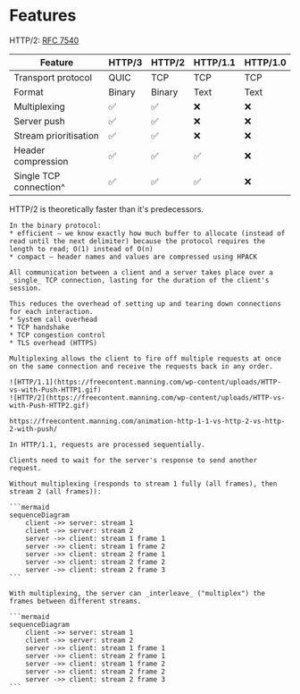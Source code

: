 # Features

HTTP/2: [RFC 7540](https://tools.ietf.org/html/rfc7540)

| Feature                | HTTP/3 | HTTP/2 | HTTP/1.1 | HTTP/1.0 |
| ---------------------- | ------ | ------ | -------- | -------- |
| Transport protocol     | QUIC   | TCP    | TCP      | TCP      |
| Format                 | Binary | Binary | Text     | Text     |
| Multiplexing           | ✅     | ✅     | ❌       | ❌       |
| Server push            | ✅     | ✅     | ❌       | ❌       |
| Stream prioritisation  | ✅     | ✅     | ❌       | ❌       |
| Header compression     | ✅     | ✅     | ✅       | ❌       |
| Single TCP connection^ | ✅     | ✅     | ✅       | ❌       |

HTTP/2 is theoretically faster than it's predecessors.

```admonish faq title="Binary format"
In the binary protocol:
* efficient — we know exactly how much buffer to allocate (instead of read until the next delimiter) because the protocol requires the length to read; O(1) instead of O(n)
* compact — header names and values are compressed using HPACK
```

```admonish faq title="Single TCP connection"
All communication between a client and a server takes place over a _single_ TCP connection, lasting for the duration of the client's session.

This reduces the overhead of setting up and tearing down connections for each interaction.
* System call overhead
* TCP handshake
* TCP congestion control
* TLS overhead (HTTPS)
```

~~~admonish faq title="Multiplexing"
Multiplexing allows the client to fire off multiple requests at once on the same connection and receive the requests back in any order.

![HTTP/1.1](https://freecontent.manning.com/wp-content/uploads/HTTP-vs-with-Push-HTTP1.gif)
![HTTP/2](https://freecontent.manning.com/wp-content/uploads/HTTP-vs-with-Push-HTTP2.gif)

https://freecontent.manning.com/animation-http-1-1-vs-http-2-vs-http-2-with-push/

In HTTP/1.1, requests are processed sequentially.

Clients need to wait for the server's response to send another request.

Without multiplexing (responds to stream 1 fully (all frames), then stream 2 (all frames)):

```mermaid
sequenceDiagram
    client ->> server: stream 1
    client ->> server: stream 2
    server ->> client: stream 1 frame 1
    server ->> client: stream 1 frame 2
    server ->> client: stream 2 frame 1
    server ->> client: stream 2 frame 2
    server ->> client: stream 2 frame 3
```

With multiplexing, the server can _interleave_ ("multiplex") the frames between different streams.

```mermaid
sequenceDiagram
    client ->> server: stream 1
    client ->> server: stream 2
    server ->> client: stream 1 frame 1
    server ->> client: stream 2 frame 1
    server ->> client: stream 1 frame 2
    server ->> client: stream 2 frame 2
    server ->> client: stream 2 frame 3
```
~~~
